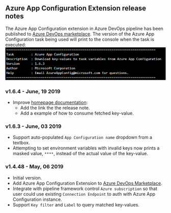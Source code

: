 ## Azure App Configuration Extension release notes

The Azure App Configuration extension in Azure DevOps pipeline has been published to [Azure DevOps marketplace](https://marketplace.visualstudio.com/items?itemName=AzureAppConfiguration.azure-app-configuration-task&ssr=false#overview). The version of the Azure App Configuration task being used will print to the console when the task is executed: ![sample](pictures/AzureDevOpsExtensionVersionSample.PNG)

### v1.6.4 - June, 19 2019
* Improve [homepage documentation](https://marketplace.visualstudio.com/items?itemName=AzureAppConfiguration.azure-app-configuration-task):
  * Add the link the the release note.
  * Add a example of how to consume fetched key-value.

### v1.6.3 - June, 03 2019
* Support auto-populated `App Configuration name` dropdown from a textbox.
* Attempting to set environment variables with invalid keys now prints a masked value, `****`, instead of the actual value of the key-value.

### v1.4.48 - May, 06 2019
* Initial version.
* Add Azure App Configuration Extension to [Azure DevOps Marketplace](https://marketplace.visualstudio.com/).
* Integrate with pipeline framework control `Azure subscription` so that user could use existing `Connection Endpoint` to auth with Azure App Configuration instance.
* Support `Key filter` and `Label` to query matched key-values.


